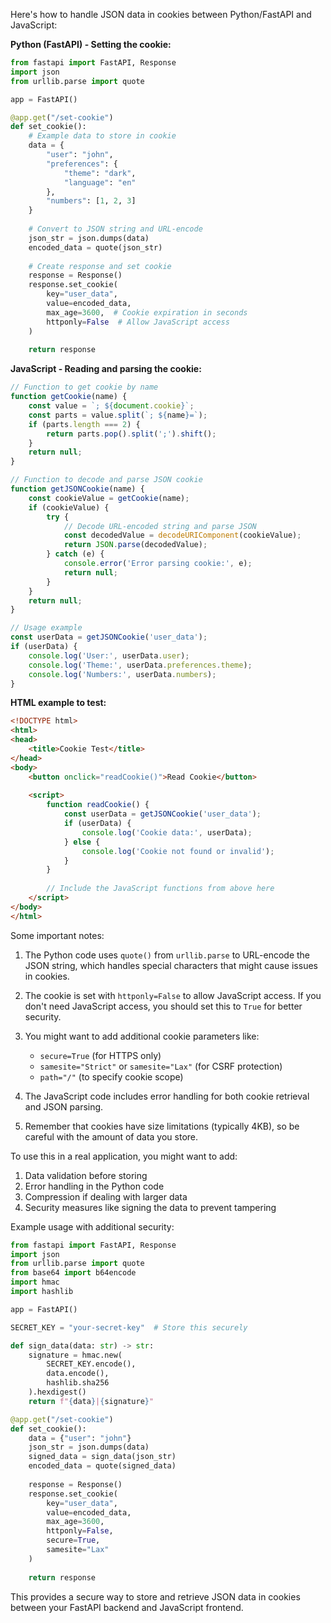 Here's how to handle JSON data in cookies between Python/FastAPI and JavaScript:

**Python (FastAPI) - Setting the cookie:**
```python
from fastapi import FastAPI, Response
import json
from urllib.parse import quote

app = FastAPI()

@app.get("/set-cookie")
def set_cookie():
    # Example data to store in cookie
    data = {
        "user": "john",
        "preferences": {
            "theme": "dark",
            "language": "en"
        },
        "numbers": [1, 2, 3]
    }
    
    # Convert to JSON string and URL-encode
    json_str = json.dumps(data)
    encoded_data = quote(json_str)
    
    # Create response and set cookie
    response = Response()
    response.set_cookie(
        key="user_data",
        value=encoded_data,
        max_age=3600,  # Cookie expiration in seconds
        httponly=False  # Allow JavaScript access
    )
    
    return response
```

**JavaScript - Reading and parsing the cookie:**
```javascript
// Function to get cookie by name
function getCookie(name) {
    const value = `; ${document.cookie}`;
    const parts = value.split(`; ${name}=`);
    if (parts.length === 2) {
        return parts.pop().split(';').shift();
    }
    return null;
}

// Function to decode and parse JSON cookie
function getJSONCookie(name) {
    const cookieValue = getCookie(name);
    if (cookieValue) {
        try {
            // Decode URL-encoded string and parse JSON
            const decodedValue = decodeURIComponent(cookieValue);
            return JSON.parse(decodedValue);
        } catch (e) {
            console.error('Error parsing cookie:', e);
            return null;
        }
    }
    return null;
}

// Usage example
const userData = getJSONCookie('user_data');
if (userData) {
    console.log('User:', userData.user);
    console.log('Theme:', userData.preferences.theme);
    console.log('Numbers:', userData.numbers);
}
```

**HTML example to test:**
```html
<!DOCTYPE html>
<html>
<head>
    <title>Cookie Test</title>
</head>
<body>
    <button onclick="readCookie()">Read Cookie</button>
    
    <script>
        function readCookie() {
            const userData = getJSONCookie('user_data');
            if (userData) {
                console.log('Cookie data:', userData);
            } else {
                console.log('Cookie not found or invalid');
            }
        }
        
        // Include the JavaScript functions from above here
    </script>
</body>
</html>
```

Some important notes:

1. The Python code uses `quote()` from `urllib.parse` to URL-encode the JSON string, which handles special characters that might cause issues in cookies.

2. The cookie is set with `httponly=False` to allow JavaScript access. If you don't need JavaScript access, you should set this to `True` for better security.

3. You might want to add additional cookie parameters like:
   - `secure=True` (for HTTPS only)
   - `samesite="Strict"` or `samesite="Lax"` (for CSRF protection)
   - `path="/"` (to specify cookie scope)

4. The JavaScript code includes error handling for both cookie retrieval and JSON parsing.

5. Remember that cookies have size limitations (typically 4KB), so be careful with the amount of data you store.

To use this in a real application, you might want to add:

1. Data validation before storing
2. Error handling in the Python code
3. Compression if dealing with larger data
4. Security measures like signing the data to prevent tampering

Example usage with additional security:
```python
from fastapi import FastAPI, Response
import json
from urllib.parse import quote
from base64 import b64encode
import hmac
import hashlib

app = FastAPI()

SECRET_KEY = "your-secret-key"  # Store this securely

def sign_data(data: str) -> str:
    signature = hmac.new(
        SECRET_KEY.encode(),
        data.encode(),
        hashlib.sha256
    ).hexdigest()
    return f"{data}|{signature}"

@app.get("/set-cookie")
def set_cookie():
    data = {"user": "john"}
    json_str = json.dumps(data)
    signed_data = sign_data(json_str)
    encoded_data = quote(signed_data)
    
    response = Response()
    response.set_cookie(
        key="user_data",
        value=encoded_data,
        max_age=3600,
        httponly=False,
        secure=True,
        samesite="Lax"
    )
    
    return response
```

This provides a secure way to store and retrieve JSON data in cookies between your FastAPI backend and JavaScript frontend.

